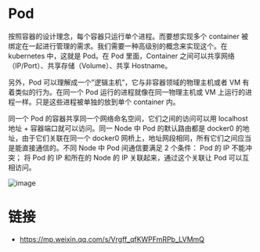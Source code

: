 # Pod

按照容器的设计理念，每个容器只运行单个进程。而要想实现多个 container 被绑定在一起进行管理的需求。我们需要一种高级别的概念来实现这个。在 kubernetes 中，这就是 Pod。在 Pod 里面，Container 之间可以共享网络（IP/Port）、共享存储（Volume）、共享 Hostname。

另外，Pod 可以理解成一个”逻辑主机”，它与非容器领域的物理主机或者 VM 有着类似的行为。在同一个 Pod 运行的进程就像在同一物理主机或 VM 上运行的进程一样。只是这些进程被单独的放到单个 container 内。

同一个 Pod 的容器共享同一个网络命名空间，它们之间的访问可以用 localhost 地址 + 容器端口就可以访问。同一 Node 中 Pod 的默认路由都是 docker0 的地址，由于它们关联在同一个 docker0 网桥上，地址网段相同，所有它们之间应当是能直接通信的。不同 Node 中 Pod 间通信要满足 2 个条件： Pod 的 IP 不能冲突； 将 Pod 的 IP 和所在的 Node 的 IP 关联起来，通过这个关联让 Pod 可以互相访问。

![image](https://user-images.githubusercontent.com/5803001/45594553-71001600-b9cf-11e8-83cf-d8755104e762.png)

# 链接

- https://mp.weixin.qq.com/s/Vrgff_qfKWPFmRPb_LVMmQ
